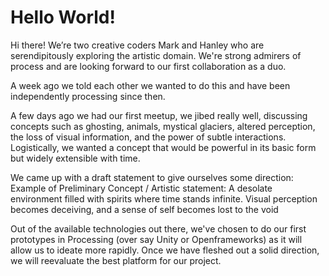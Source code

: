 # Hello World!

Hi there! We’re two creative coders Mark and Hanley who are serendipitously exploring the artistic domain. We're strong admirers of process and are looking forward to our first collaboration as a duo.

A week ago we told each other we wanted to do this and have been independently processing since then.

A few days ago we had our first meetup, we jibed really well, discussing concepts such as ghosting, animals, mystical glaciers, altered perception, the loss of visual information, and the power of subtle interactions. Logistically, we wanted a concept that would be powerful in its basic form but widely extensible with time.

We came up with a draft statement to give ourselves some direction:
Example of Preliminary Concept / Artistic statement: A desolate environment filled with spirits where time stands infinite. Visual perception becomes deceiving, and a sense of self becomes lost to the void

Out of the available technologies out there, we've chosen to do our first prototypes in Processing (over say Unity or Openframeworks) as it will allow us to ideate more rapidly. Once we have fleshed out a solid direction, we will reevaluate the best platform for our project.